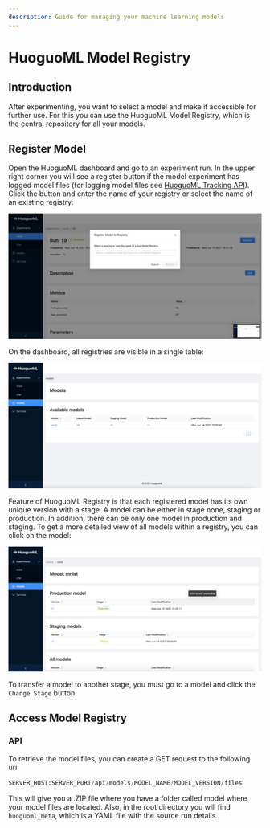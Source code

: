 ```yaml
---
description: Guide for managing your machine learning models
---
```


# HuoguoML Model Registry

## Introduction

After experimenting, you want to select a model and make it accessible for further use. For this you can use the HuoguoML Model Registry, which is the central repository for all your models.

## Register Model

Open the HuoguoML dashboard and go to an experiment run. In the upper right corner you will see a register button if the model experiment has logged model files \(for logging model files see [HuoguoML Tracking API](huoguoml-tracking-api.md#track-model-files)\). Click the button and enter the name of your registry or select the name of an existing registry:

![Register a model with the HuoguoML dashboard](../.gitbook/assets/screenshot-2021-06-16-at-10.52.26.png)

On the dashboard, all registries are visible in a single table:

![](../.gitbook/assets/model-view.png)

Feature of HuoguoML Registry is that each registered model has its own unique version with a stage. A model can be either in stage none, staging or production. In addition, there can be only one model in production and staging. To get a more detailed view of all models within a registry, you can click on the model:

![All models within a model registry](../.gitbook/assets/model-detail-view.png)

To transfer a model to another stage, you must go to a model and click the `Change Stage` button:



## Access Model Registry

### API

To retrieve the model files, you can create a GET request to the following uri:

```python
SERVER_HOST:SERVER_PORT/api/models/MODEL_NAME/MODEL_VERSION/files
```

This will give you a .ZIP file where you have a folder called model where your model files are located. Also, in the root directory you will find `huoguoml_meta`, which is a YAML file with the source run details.

### 



